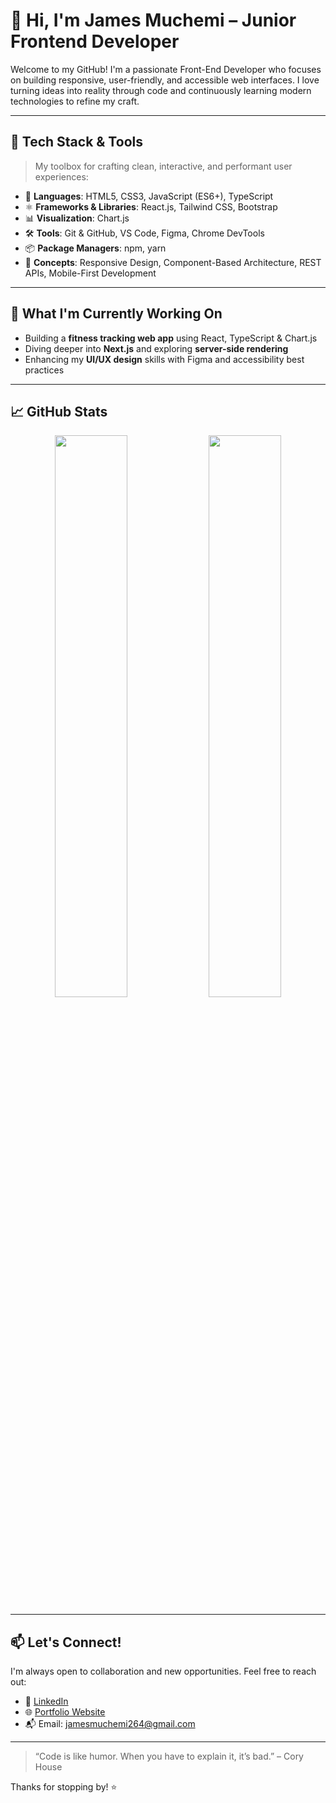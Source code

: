 # 👋 Hi, I'm James Muchemi – Junior Frontend Developer

Welcome to my GitHub! I'm a passionate Front-End Developer who focuses on building responsive, user-friendly, and accessible web interfaces. I love turning ideas into reality through code and continuously learning modern technologies to refine my craft.

---

## 🚀 Tech Stack & Tools

> My toolbox for crafting clean, interactive, and performant user experiences:

- 🧠 **Languages**: HTML5, CSS3, JavaScript (ES6+), TypeScript
- ⚛️ **Frameworks & Libraries**: React.js, Tailwind CSS, Bootstrap
- 📊 **Visualization**: Chart.js
- 🛠️ **Tools**: Git & GitHub, VS Code, Figma, Chrome DevTools
- 📦 **Package Managers**: npm, yarn
- 📐 **Concepts**: Responsive Design, Component-Based Architecture, REST APIs, Mobile-First Development

---

## 🌱 What I'm Currently Working On

- Building a **fitness tracking web app** using React, TypeScript & Chart.js  
- Diving deeper into **Next.js** and exploring **server-side rendering**  
- Enhancing my **UI/UX design** skills with Figma and accessibility best practices

---

## 📈 GitHub Stats

<p align="center">
  <img src="https://github-readme-stats.vercel.app/api?username=James-Mci&show_icons=true&theme=react" width="48%" />
  <img src="https://github-readme-stats.vercel.app/api/top-langs/?username=James-Mci&layout=compact&theme=react" width="48%" />
</p>

---

## 📫 Let's Connect!

I'm always open to collaboration and new opportunities. Feel free to reach out:

- 💼 [LinkedIn](https://www.linkedin.com/in/james-muchemi)
- 🌐 [Portfolio Website](https://jamesmuchemi.vercel.app/)
- 📬 Email: jamesmuchemi264@gmail.com

---

> “Code is like humor. When you have to explain it, it’s bad.” – Cory House

Thanks for stopping by! ⭐️

